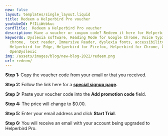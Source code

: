 ```yaml
---
new: false
layout: templates/single_layout.liquid
title: Redeem a Helperbird Pro voucher
youtubeId: PfILiWebkuc
cardTitle:  Redeem a Helperbird Pro voucher
description: Have a voucher or coupon code? Redeem it here for Helperbird Pro.
keywords: Dyslexia software, Reading Mode for Google Chrome, Voice typing for chrome, Text to speech for
  chrome,  text reader, Immersive Reader, dyslexia fonts, accessibility software, dyslexia software,
  Helperbird for Edge, Helperbird for Firefox, Helperbird for Chrome, Opendyslexic for Chrome,
  OpenDyslexic
img: /assets/images/blog/new-blog-2022/redeem.png
url: redeem/
---
```





**Step 1:** Copy the voucher code from your email or that you received.

**Step 2:** Follow the link here for a **[special signup page](https://buy.stripe.com/bIY6p5cdu3c05WwdRK).**

**Step 3:** Paste your voucher code into the **Add promotion code** field.

**Step 4:**  The price will change to $0.00.

**Step 5:**  Enter your email address and click **Start Trial**.

**Step 6:**  You will receive an email with your account being upgraded to Helperbird Pro.

